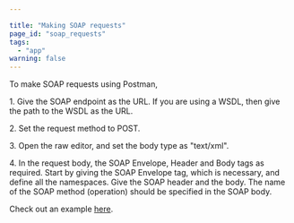 ```yaml
---

title: "Making SOAP requests"
page_id: "soap_requests"
tags: 
  - "app"
warning: false
---
```


To make SOAP requests using Postman,

1\. Give the SOAP endpoint as the URL. If you are using a WSDL, then give the path to the WSDL as the URL.

2\. Set the request method to POST.

3\. Open the raw editor, and set the body type as "text/xml".

4\. In the request body, the SOAP Envelope, Header and Body tags as required. Start by giving the SOAP Envelope tag, which is necessary, and define all the namespaces. Give the SOAP header and the body. The name of the SOAP method (operation) should be specified in the SOAP body. 

Check out an example [here][0].


[0]: http://blog.getpostman.com/2014/08/22/making-soap-requests-using-postman/
